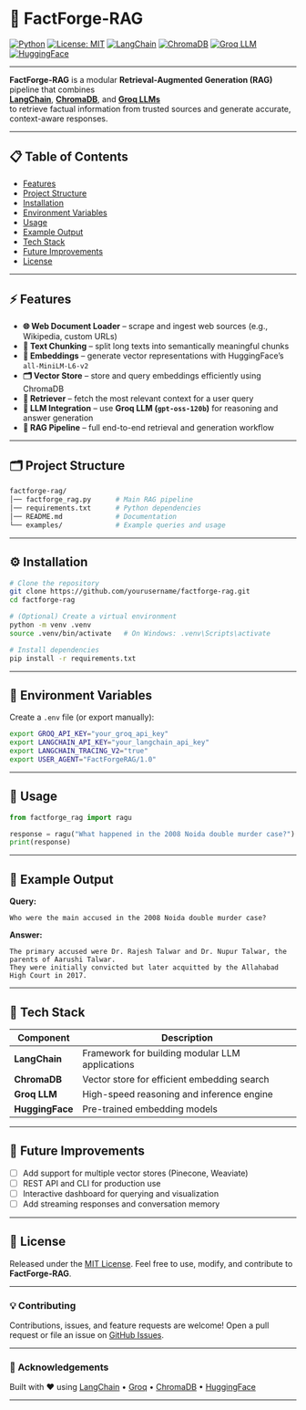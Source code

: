 
# 🧠 FactForge-RAG

[![Python](https://img.shields.io/badge/Python-3.9%2B-blue.svg)](https://www.python.org/)
[![License: MIT](https://img.shields.io/badge/License-MIT-green.svg)](LICENSE)
[![LangChain](https://img.shields.io/badge/LangChain-Framework-orange)](https://www.langchain.com/)
[![ChromaDB](https://img.shields.io/badge/ChromaDB-Vector%20Store-yellow)](https://www.trychroma.com/)
[![Groq LLM](https://img.shields.io/badge/Groq-LLM-red)](https://groq.com/)
[![HuggingFace](https://img.shields.io/badge/HuggingFace-Embeddings-yellow.svg)](https://huggingface.co/)

---

**FactForge-RAG** is a modular **Retrieval-Augmented Generation (RAG)** pipeline that combines  
**[LangChain](https://www.langchain.com/)**, **[ChromaDB](https://www.trychroma.com/)**, and **[Groq LLMs](https://groq.com/)**  
to retrieve factual information from trusted sources and generate accurate, context-aware responses.

---

## 📋 Table of Contents
- [Features](#-features)
- [Project Structure](#-project-structure)
- [Installation](#-installation)
- [Environment Variables](#-environment-variables)
- [Usage](#-usage)
- [Example Output](#-example-output)
- [Tech Stack](#-tech-stack)
- [Future Improvements](#-future-improvements)
- [License](#-license)

---

## ⚡ Features

- **🌐 Web Document Loader** – scrape and ingest web sources (e.g., Wikipedia, custom URLs)  
- **🧩 Text Chunking** – split long texts into semantically meaningful chunks  
- **🧠 Embeddings** – generate vector representations with HuggingFace’s `all-MiniLM-L6-v2`  
- **🗂️ Vector Store** – store and query embeddings efficiently using ChromaDB  
- **🔎 Retriever** – fetch the most relevant context for a user query  
- **🤖 LLM Integration** – use **Groq LLM (`gpt-oss-120b`)** for reasoning and answer generation  
- **🔁 RAG Pipeline** – full end-to-end retrieval and generation workflow  

---

## 🗂️ Project Structure

```bash
factforge-rag/
│── factforge_rag.py      # Main RAG pipeline
│── requirements.txt      # Python dependencies
│── README.md             # Documentation
└── examples/             # Example queries and usage
````

---

## ⚙️ Installation

```bash
# Clone the repository
git clone https://github.com/yourusername/factforge-rag.git
cd factforge-rag

# (Optional) Create a virtual environment
python -m venv .venv
source .venv/bin/activate   # On Windows: .venv\Scripts\activate

# Install dependencies
pip install -r requirements.txt
```

---

## 🔐 Environment Variables

Create a `.env` file (or export manually):

```bash
export GROQ_API_KEY="your_groq_api_key"
export LANGCHAIN_API_KEY="your_langchain_api_key"
export LANGCHAIN_TRACING_V2="true"
export USER_AGENT="FactForgeRAG/1.0"
```

---

## 🚀 Usage

```python
from factforge_rag import ragu

response = ragu("What happened in the 2008 Noida double murder case?")
print(response)
```

---

## 🧾 Example Output

**Query:**

```
Who were the main accused in the 2008 Noida double murder case?
```

**Answer:**

```
The primary accused were Dr. Rajesh Talwar and Dr. Nupur Talwar, the parents of Aarushi Talwar.
They were initially convicted but later acquitted by the Allahabad High Court in 2017.
```

---

## 🧰 Tech Stack

| Component       | Description                                     |
| --------------- | ----------------------------------------------- |
| **LangChain**   | Framework for building modular LLM applications |
| **ChromaDB**    | Vector store for efficient embedding search     |
| **Groq LLM**    | High-speed reasoning and inference engine       |
| **HuggingFace** | Pre-trained embedding models                    |

---

## 🚧 Future Improvements

* [ ] Add support for multiple vector stores (Pinecone, Weaviate)
* [ ] REST API and CLI for production use
* [ ] Interactive dashboard for querying and visualization
* [ ] Add streaming responses and conversation memory

---

## 📜 License

Released under the [MIT License](LICENSE).
Feel free to use, modify, and contribute to **FactForge-RAG**.

---

### 💡 Contributing

Contributions, issues, and feature requests are welcome!
Open a pull request or file an issue on [GitHub Issues](https://github.com/yourusername/factforge-rag/issues).

---

### 🌟 Acknowledgements

Built with ❤️ using
[LangChain](https://www.langchain.com/) • [Groq](https://groq.com/) • [ChromaDB](https://www.trychroma.com/) • [HuggingFace](https://huggingface.co/)


---


```
